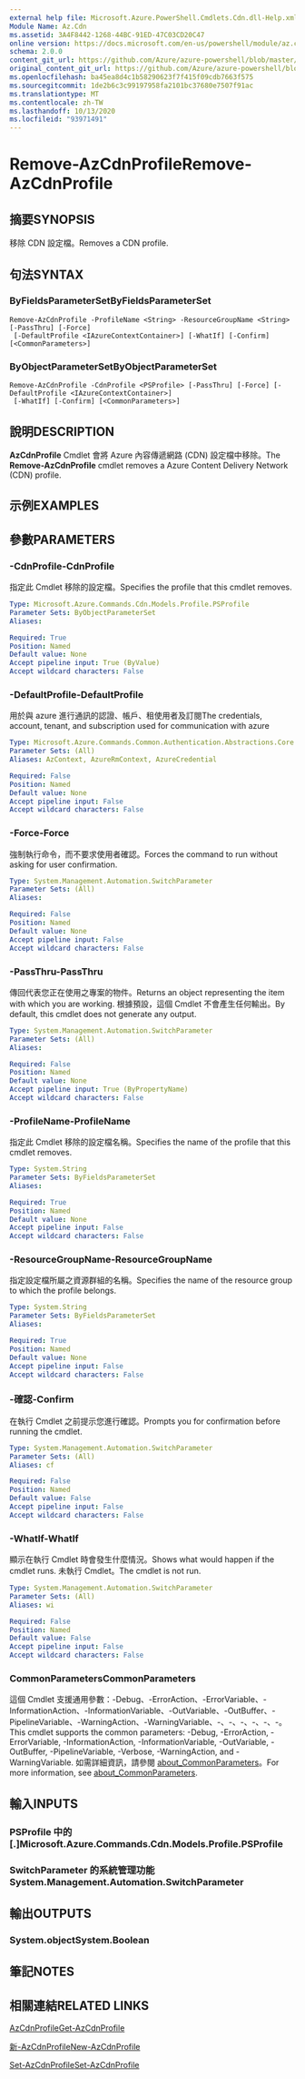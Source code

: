 ```yaml
---
external help file: Microsoft.Azure.PowerShell.Cmdlets.Cdn.dll-Help.xml
Module Name: Az.Cdn
ms.assetid: 3A4F8442-1268-44BC-91ED-47C03CD20C47
online version: https://docs.microsoft.com/en-us/powershell/module/az.cdn/remove-azcdnprofile
schema: 2.0.0
content_git_url: https://github.com/Azure/azure-powershell/blob/master/src/Cdn/Cdn/help/Remove-AzCdnProfile.md
original_content_git_url: https://github.com/Azure/azure-powershell/blob/master/src/Cdn/Cdn/help/Remove-AzCdnProfile.md
ms.openlocfilehash: ba45ea8d4c1b58290623f7f415f09cdb7663f575
ms.sourcegitcommit: 1de2b6c3c99197958fa2101bc37680e7507f91ac
ms.translationtype: MT
ms.contentlocale: zh-TW
ms.lasthandoff: 10/13/2020
ms.locfileid: "93971491"
---
```

# <span data-ttu-id="8f6d5-101">Remove-AzCdnProfile</span><span class="sxs-lookup"><span data-stu-id="8f6d5-101">Remove-AzCdnProfile</span></span>

## <span data-ttu-id="8f6d5-102">摘要</span><span class="sxs-lookup"><span data-stu-id="8f6d5-102">SYNOPSIS</span></span>
<span data-ttu-id="8f6d5-103">移除 CDN 設定檔。</span><span class="sxs-lookup"><span data-stu-id="8f6d5-103">Removes a CDN profile.</span></span>

## <span data-ttu-id="8f6d5-104">句法</span><span class="sxs-lookup"><span data-stu-id="8f6d5-104">SYNTAX</span></span>

### <span data-ttu-id="8f6d5-105">ByFieldsParameterSet</span><span class="sxs-lookup"><span data-stu-id="8f6d5-105">ByFieldsParameterSet</span></span>
```
Remove-AzCdnProfile -ProfileName <String> -ResourceGroupName <String> [-PassThru] [-Force]
 [-DefaultProfile <IAzureContextContainer>] [-WhatIf] [-Confirm] [<CommonParameters>]
```

### <span data-ttu-id="8f6d5-106">ByObjectParameterSet</span><span class="sxs-lookup"><span data-stu-id="8f6d5-106">ByObjectParameterSet</span></span>
```
Remove-AzCdnProfile -CdnProfile <PSProfile> [-PassThru] [-Force] [-DefaultProfile <IAzureContextContainer>]
 [-WhatIf] [-Confirm] [<CommonParameters>]
```

## <span data-ttu-id="8f6d5-107">說明</span><span class="sxs-lookup"><span data-stu-id="8f6d5-107">DESCRIPTION</span></span>
<span data-ttu-id="8f6d5-108">**AzCdnProfile** Cmdlet 會將 Azure 內容傳遞網路 (CDN) 設定檔中移除。</span><span class="sxs-lookup"><span data-stu-id="8f6d5-108">The **Remove-AzCdnProfile** cmdlet removes a Azure Content Delivery Network (CDN) profile.</span></span>

## <span data-ttu-id="8f6d5-109">示例</span><span class="sxs-lookup"><span data-stu-id="8f6d5-109">EXAMPLES</span></span>

## <span data-ttu-id="8f6d5-110">參數</span><span class="sxs-lookup"><span data-stu-id="8f6d5-110">PARAMETERS</span></span>

### <span data-ttu-id="8f6d5-111">-CdnProfile</span><span class="sxs-lookup"><span data-stu-id="8f6d5-111">-CdnProfile</span></span>
<span data-ttu-id="8f6d5-112">指定此 Cmdlet 移除的設定檔。</span><span class="sxs-lookup"><span data-stu-id="8f6d5-112">Specifies the profile that this cmdlet removes.</span></span>

```yaml
Type: Microsoft.Azure.Commands.Cdn.Models.Profile.PSProfile
Parameter Sets: ByObjectParameterSet
Aliases:

Required: True
Position: Named
Default value: None
Accept pipeline input: True (ByValue)
Accept wildcard characters: False
```

### <span data-ttu-id="8f6d5-113">-DefaultProfile</span><span class="sxs-lookup"><span data-stu-id="8f6d5-113">-DefaultProfile</span></span>
<span data-ttu-id="8f6d5-114">用於與 azure 進行通訊的認證、帳戶、租使用者及訂閱</span><span class="sxs-lookup"><span data-stu-id="8f6d5-114">The credentials, account, tenant, and subscription used for communication with azure</span></span>

```yaml
Type: Microsoft.Azure.Commands.Common.Authentication.Abstractions.Core.IAzureContextContainer
Parameter Sets: (All)
Aliases: AzContext, AzureRmContext, AzureCredential

Required: False
Position: Named
Default value: None
Accept pipeline input: False
Accept wildcard characters: False
```

### <span data-ttu-id="8f6d5-115">-Force</span><span class="sxs-lookup"><span data-stu-id="8f6d5-115">-Force</span></span>
<span data-ttu-id="8f6d5-116">強制執行命令，而不要求使用者確認。</span><span class="sxs-lookup"><span data-stu-id="8f6d5-116">Forces the command to run without asking for user confirmation.</span></span>

```yaml
Type: System.Management.Automation.SwitchParameter
Parameter Sets: (All)
Aliases:

Required: False
Position: Named
Default value: None
Accept pipeline input: False
Accept wildcard characters: False
```

### <span data-ttu-id="8f6d5-117">-PassThru</span><span class="sxs-lookup"><span data-stu-id="8f6d5-117">-PassThru</span></span>
<span data-ttu-id="8f6d5-118">傳回代表您正在使用之專案的物件。</span><span class="sxs-lookup"><span data-stu-id="8f6d5-118">Returns an object representing the item with which you are working.</span></span>
<span data-ttu-id="8f6d5-119">根據預設，這個 Cmdlet 不會產生任何輸出。</span><span class="sxs-lookup"><span data-stu-id="8f6d5-119">By default, this cmdlet does not generate any output.</span></span>

```yaml
Type: System.Management.Automation.SwitchParameter
Parameter Sets: (All)
Aliases:

Required: False
Position: Named
Default value: None
Accept pipeline input: True (ByPropertyName)
Accept wildcard characters: False
```

### <span data-ttu-id="8f6d5-120">-ProfileName</span><span class="sxs-lookup"><span data-stu-id="8f6d5-120">-ProfileName</span></span>
<span data-ttu-id="8f6d5-121">指定此 Cmdlet 移除的設定檔名稱。</span><span class="sxs-lookup"><span data-stu-id="8f6d5-121">Specifies the name of the profile that this cmdlet removes.</span></span>

```yaml
Type: System.String
Parameter Sets: ByFieldsParameterSet
Aliases:

Required: True
Position: Named
Default value: None
Accept pipeline input: False
Accept wildcard characters: False
```

### <span data-ttu-id="8f6d5-122">-ResourceGroupName</span><span class="sxs-lookup"><span data-stu-id="8f6d5-122">-ResourceGroupName</span></span>
<span data-ttu-id="8f6d5-123">指定設定檔所屬之資源群組的名稱。</span><span class="sxs-lookup"><span data-stu-id="8f6d5-123">Specifies the name of the resource group to which the profile belongs.</span></span>

```yaml
Type: System.String
Parameter Sets: ByFieldsParameterSet
Aliases:

Required: True
Position: Named
Default value: None
Accept pipeline input: False
Accept wildcard characters: False
```

### <span data-ttu-id="8f6d5-124">-確認</span><span class="sxs-lookup"><span data-stu-id="8f6d5-124">-Confirm</span></span>
<span data-ttu-id="8f6d5-125">在執行 Cmdlet 之前提示您進行確認。</span><span class="sxs-lookup"><span data-stu-id="8f6d5-125">Prompts you for confirmation before running the cmdlet.</span></span>

```yaml
Type: System.Management.Automation.SwitchParameter
Parameter Sets: (All)
Aliases: cf

Required: False
Position: Named
Default value: False
Accept pipeline input: False
Accept wildcard characters: False
```

### <span data-ttu-id="8f6d5-126">-WhatIf</span><span class="sxs-lookup"><span data-stu-id="8f6d5-126">-WhatIf</span></span>
<span data-ttu-id="8f6d5-127">顯示在執行 Cmdlet 時會發生什麼情況。</span><span class="sxs-lookup"><span data-stu-id="8f6d5-127">Shows what would happen if the cmdlet runs.</span></span>
<span data-ttu-id="8f6d5-128">未執行 Cmdlet。</span><span class="sxs-lookup"><span data-stu-id="8f6d5-128">The cmdlet is not run.</span></span>

```yaml
Type: System.Management.Automation.SwitchParameter
Parameter Sets: (All)
Aliases: wi

Required: False
Position: Named
Default value: False
Accept pipeline input: False
Accept wildcard characters: False
```

### <span data-ttu-id="8f6d5-129">CommonParameters</span><span class="sxs-lookup"><span data-stu-id="8f6d5-129">CommonParameters</span></span>
<span data-ttu-id="8f6d5-130">這個 Cmdlet 支援通用參數：-Debug、-ErrorAction、-ErrorVariable、-InformationAction、-InformationVariable、-OutVariable、-OutBuffer、-PipelineVariable、-WarningAction、-WarningVariable、-、-、-、-、-、-。</span><span class="sxs-lookup"><span data-stu-id="8f6d5-130">This cmdlet supports the common parameters: -Debug, -ErrorAction, -ErrorVariable, -InformationAction, -InformationVariable, -OutVariable, -OutBuffer, -PipelineVariable, -Verbose, -WarningAction, and -WarningVariable.</span></span> <span data-ttu-id="8f6d5-131">如需詳細資訊，請參閱 [about_CommonParameters](http://go.microsoft.com/fwlink/?LinkID=113216)。</span><span class="sxs-lookup"><span data-stu-id="8f6d5-131">For more information, see [about_CommonParameters](http://go.microsoft.com/fwlink/?LinkID=113216).</span></span>

## <span data-ttu-id="8f6d5-132">輸入</span><span class="sxs-lookup"><span data-stu-id="8f6d5-132">INPUTS</span></span>

### <span data-ttu-id="8f6d5-133">PSProfile 中的 [.]</span><span class="sxs-lookup"><span data-stu-id="8f6d5-133">Microsoft.Azure.Commands.Cdn.Models.Profile.PSProfile</span></span>

### <span data-ttu-id="8f6d5-134">SwitchParameter 的系統管理功能</span><span class="sxs-lookup"><span data-stu-id="8f6d5-134">System.Management.Automation.SwitchParameter</span></span>

## <span data-ttu-id="8f6d5-135">輸出</span><span class="sxs-lookup"><span data-stu-id="8f6d5-135">OUTPUTS</span></span>

### <span data-ttu-id="8f6d5-136">System.object</span><span class="sxs-lookup"><span data-stu-id="8f6d5-136">System.Boolean</span></span>

## <span data-ttu-id="8f6d5-137">筆記</span><span class="sxs-lookup"><span data-stu-id="8f6d5-137">NOTES</span></span>

## <span data-ttu-id="8f6d5-138">相關連結</span><span class="sxs-lookup"><span data-stu-id="8f6d5-138">RELATED LINKS</span></span>

[<span data-ttu-id="8f6d5-139">AzCdnProfile</span><span class="sxs-lookup"><span data-stu-id="8f6d5-139">Get-AzCdnProfile</span></span>](./Get-AzCdnProfile.md)

[<span data-ttu-id="8f6d5-140">新-AzCdnProfile</span><span class="sxs-lookup"><span data-stu-id="8f6d5-140">New-AzCdnProfile</span></span>](./New-AzCdnProfile.md)

[<span data-ttu-id="8f6d5-141">Set-AzCdnProfile</span><span class="sxs-lookup"><span data-stu-id="8f6d5-141">Set-AzCdnProfile</span></span>](./Set-AzCdnProfile.md)


